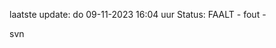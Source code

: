 laatste update: 
do 09-11-2023 16:04   uur 
Status: FAALT - fout - 
<div class="service R">svn</div>